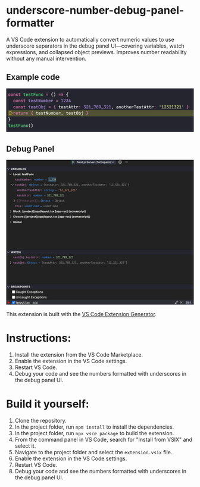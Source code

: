 # underscore-number-debug-panel-formatter
A VS Code extension to automatically convert numeric values to use underscore separators in the debug panel UI—covering variables, watch expressions, and collapsed object previews. Improves number readability without any manual intervention.

## Example code

![Example code](images/example_code.png)

## Debug Panel

![Underscore Number Debug Panel Formatter](images/debug_panel.png)

This extension is built with the [VS Code Extension Generator](https://github.com/microsoft/vscode-extension-generator).

# Instructions:
1. Install the extension from the VS Code Marketplace.
2. Enable the extension in the VS Code settings.
3. Restart VS Code.
4. Debug your code and see the numbers formatted with underscores in the debug panel UI.

# Build it yourself:
1. Clone the repository.
2. In the project folder, run `npm install` to install the dependencies.
3. In the project folder, run `npx vsce package` to build the extension.
4. From the command panel in VS Code, search for "Install from VSIX" and select it.
5. Navigate to the project folder and select the `extension.vsix` file.
6. Enable the extension in the VS Code settings.
7. Restart VS Code.
8. Debug your code and see the numbers formatted with underscores in the debug panel UI.
